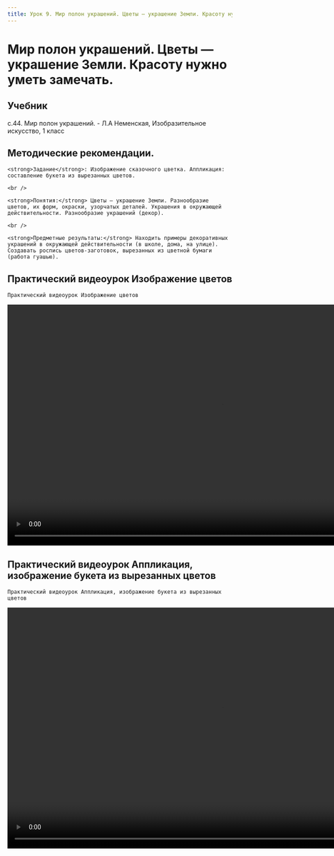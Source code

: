 ```yaml
---
title: Урок 9. Мир полон украшений. Цветы — украшение Земли. Красоту нужно уметь замечать.
---
```


# Мир полон украшений. Цветы — украшение Земли. Красоту нужно уметь замечать.

## Учебник

с.44. Мир полон украшений. - Л.А Неменская, Изобразительное искусство, 1 класс

## Методические рекомендации.

<p>
	<strong>Задание</strong>: Изображение сказочного цветка. Аппликация: составление букета из вырезанных цветов. 
</p>
<p>
	<br /> 
</p>
<p>
	<strong>Понятия:</strong> Цветы — украшение Земли. Разнообразие цветов, их форм, окраски, узорчатых деталей. Украшения в окружающей действительности. Разнообразие украшений (декор).  
</p>
<p>
	<br /> 
</p>
<p>
	<strong>Предметные результаты:</strong> Находить примеры декоративных украшений в окружающей действительности (в школе, дома, на улице). Создавать роспись цветов-заготовок, вырезанных из цветной бумаги (работа гуашью). 
</p>

## Практический видеоурок Изображение цветов

<p>
	Практический видеоурок Изображение цветов
</p>


<video width="960" height="540" controls>
  <source src="https://vod-progressive.akamaized.net/exp=1667467756~acl=%2Fvimeo-prod-skyfire-std-us%2F01%2F3234%2F13%2F341170633%2F1361493365.mp4~hmac=92b3bd283c67547651f869608e5ed54bbf72dfcb14f1e941dace7ab2a09c305a/vimeo-prod-skyfire-std-us/01/3234/13/341170633/1361493365.mp4" type="video/mp4">
Your browser does not support the video tag.
</video>


## Практический видеоурок Аппликация, изображение букета из вырезанных цветов

<p>
	Практический видеоурок Аппликация, изображение букета из вырезанных цветов
</p>


<video width="960" height="540" controls>
  <source src="https://vod-progressive.akamaized.net/exp=1667466116~acl=%2Fvimeo-prod-skyfire-std-us%2F01%2F3234%2F13%2F341170877%2F1361493489.mp4~hmac=288aa734aae59816515baea48ccb27b63614baa8a74730808b1762c2b913e7af/vimeo-prod-skyfire-std-us/01/3234/13/341170877/1361493489.mp4" type="video/mp4">
Your browser does not support the video tag.
</video>
